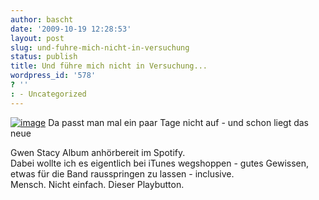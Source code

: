 ```yaml
---
author: bascht
date: '2009-10-19 12:28:53'
layout: post
slug: und-fuhre-mich-nicht-in-versuchung
status: publish
title: Und führe mich nicht in Versuchung...
wordpress_id: '578'
? ''
: - Uncategorized
---
```


[![image](http://bascht.files.wordpress.com/2009/10/screen-capture-png-scaled-1000.jpg?w=300)](http://bascht.files.wordpress.com/2009/10/screen-capture-png-scaled-1000.jpg)
Da passt man mal ein paar Tage nicht auf - und schon liegt das neue
  
Gwen Stacy Album anhörbereit im Spotify.   
Dabei wollte ich es eigentlich bei iTunes wegshoppen - gutes
Gewissen,   
etwas für die Band rausspringen zu lassen - inclusive.   
Mensch. Nicht einfach. Dieser Playbutton.



